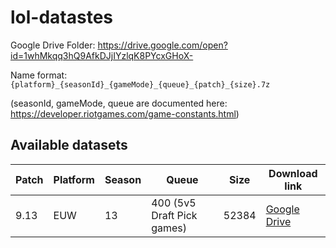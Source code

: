 # lol-datastes
Google Drive Folder: https://drive.google.com/open?id=1whMkqq3hQ9AfkDJjIYzlqK8PYcxGHoX-

Name format: `{platform}_{seasonId}_{gameMode}_{queue}_{patch}_{size}.7z`

 (seasonId, gameMode, queue are documented here: https://developer.riotgames.com/game-constants.html)
 
 ## Available datasets
 
| Patch | Platform | Season | Queue                      | Size  | Download link                                                                                      |
|-------|----------|--------|----------------------------|-------|----------------------------------------------------------------------------------------------------|
| 9.13  | EUW      | 13     | 400 (5v5 Draft Pick games) | 52384 | [Google Drive](https://drive.google.com/file/d/15AwRzk_uQMAH-jUgvIYtQH-yjRPLTN6K/view?usp=sharing) |
